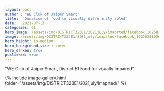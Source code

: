 ```yaml
---
layout: post
author : "WE Club of Jaipur Smart"
title:  "Donation of food to visually differently abled"
date:   2021-07-13
categories: e1
hero_image: /assets/img/DISTRICT323E1/2021july/imaprted/facebook_1626839158520_6823457989939397766.jpg
image: /assets/img/DISTRICT323E1/2021july/imaprted/facebook_1626839165050_6823458017325891931.jpg
hero_height: is-medium
hero_background_size : cover
hero_darken: true
published: true
---
```


"WE Club of Jaipur Smart, District E1
Food for visually impaired"



{% include image-gallery.html folder="/assets/img/DISTRICT323E1/2021july/imaprted/" %}

